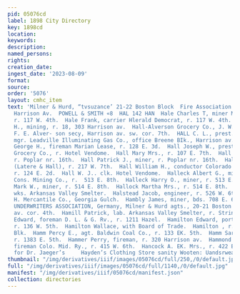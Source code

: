```yaml
---
pid: 05076cd
label: 1898 City Directory
key: 1898cd
location: 
keywords: 
description: 
named_persons: 
rights: 
creation_date: 
ingest_date: '2023-08-09'
format: 
source: 
order: '5076'
layout: cmhc_item
text: 'Milner & Hurd, “tvsuzance’ 21-22 Boston Block  Fire Association of Philadelph  AGENTS,
  Harrison Av.  POWELL & SMITH «8  HAL 142 HAN  Hale Charles T, miner Marian Lease,
  r. 117 W. 4th.  Hale Frank, carrier Hlerald Democrat, r. 117 W. 4th.  Hall Albert
  H., mining, r. 18, 303 Harrison av.  Hall-Alverson Grocery Co., J. W. Hall prest.,
  F. E. Alver- son secy, Harrison av. sw. cor. 7th.  HALL C. L., prest. and genl.
  mgr. Leadville Illuminating Gas Co., office Breene BIk., Harrison av. cor. 4th.  Hall
  George H., fireman Marian Lease, r. 128 E. 3d.  Hall Joseph W., prest. Hall-Alverson
  Grocery Co., r. Hotel Vendome.  Hall Mary Mrs., r. 107 E. 7th.  Hall Mary Mrs.,
  r. Poplar nr. 16th.  Hall Patrick J., miner, r. Poplar nr. 16th.  Hall Thomas J.
  (Latere & Hall), r. 217 W. 7th.  Hall William H., conductor Colorado Midland Ry.,
  r. 124 E. 2d.  Hall W. J.. clk. Hotel Vendome.  Halleck Albert G., miner Small Hopes
  Cons. Mining Co., r.  513 E. 8th.  Halleck Harry O., miner, r. 513 E. 8th.  Hallock
  Mark W., miner, r. 514 E. 8th.  Hallock Martha Mrs., r. 514 E. 8th.  Halloren John,
  wks. Arkansas Valley Smelter.  Halstead Jacob, engineer, r. 526 W. 6th.  Halthusen
  H. Mercantile Co., Georgia Gulch.  Hambly James, miner, bds. 708 E. 6th.  HAMBURG
  UNDERWRITERS ASSOCIATION, Germany, Milner & Hurd agts., 20-21 Boston Blk., Harrison
  av. cor. 4th.  Hamill Patrick, lab. Arkansas Valley Smelter, r. String- town.  Hamilton
  Edward, foreman D. L. & G. Rv., r. 1211 Hazel.  Hamilton Edward, porter Hotel Vendome,
  r. 136 W. 5th.  Hamilton Wallace, with Board of Trade.  Hamilton , r. 838 Clarendon
  Blk.  Hamm Percy E., agt. Baldwin Coal Co., r. 133 EK. 5th.  Hamm Sarah E. Mrs.,
  r. 1383 E. 5th.  Hammer Perry, fireman, r. 320 Harrison av.  Hammond Reuben D.,
  fireman Colo. Mid. Ry., r. 415 W. 6th.  Hancock A. EK. Mrs., r. 422 E. 6th.  Agent
  for Dr. Jaeger’s     Hayden’s Clothing Store sanity Wooten: Uandsrwea    '
thumbnail: "/img/derivatives/iiif/images/05076cd/full/250,/0/default.jpg"
full: "/img/derivatives/iiif/images/05076cd/full/1140,/0/default.jpg"
manifest: "/img/derivatives/iiif/05076cd/manifest.json"
collection: directories
---
```


